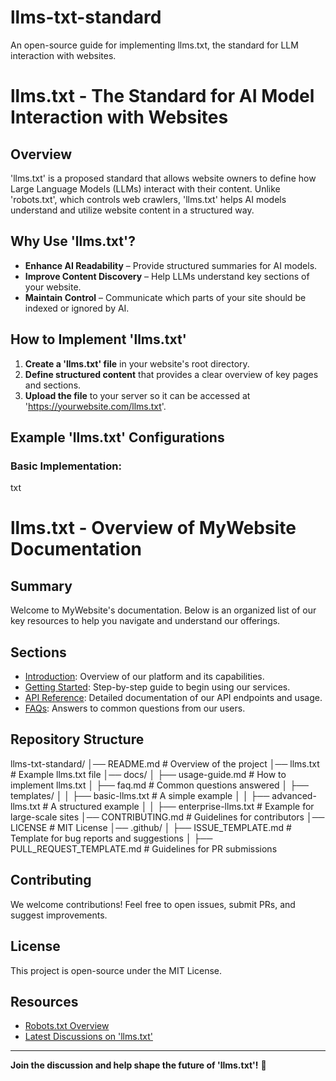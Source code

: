 # llms-txt-standard
An open-source guide for implementing llms.txt, the standard for LLM interaction with websites.

# llms.txt - The Standard for AI Model Interaction with Websites

## Overview
'llms.txt' is a proposed standard that allows website owners to define how Large Language Models (LLMs) interact with their content. Unlike 'robots.txt', which controls web crawlers, 'llms.txt' helps AI models understand and utilize website content in a structured way.

## Why Use 'llms.txt'?
- **Enhance AI Readability** – Provide structured summaries for AI models.
- **Improve Content Discovery** – Help LLMs understand key sections of your website.
- **Maintain Control** – Communicate which parts of your site should be indexed or ignored by AI.

## How to Implement 'llms.txt'
1. **Create a 'llms.txt' file** in your website's root directory.
2. **Define structured content** that provides a clear overview of key pages and sections.
3. **Upload the file** to your server so it can be accessed at 'https://yourwebsite.com/llms.txt'.

## Example 'llms.txt' Configurations

### Basic Implementation:
txt
# llms.txt - Overview of MyWebsite Documentation

## Summary
Welcome to MyWebsite's documentation. Below is an organized list of our key resources to help you navigate and understand our offerings.

## Sections
- [Introduction](https://mywebsite.com/docs/introduction.md): Overview of our platform and its capabilities.
- [Getting Started](https://mywebsite.com/docs/getting-started.md): Step-by-step guide to begin using our services.
- [API Reference](https://mywebsite.com/docs/api-reference.md): Detailed documentation of our API endpoints and usage.
- [FAQs](https://mywebsite.com/docs/faqs.md): Answers to common questions from our users.


## Repository Structure

llms-txt-standard/ 
│── README.md  # Overview of the project
│── llms.txt   # Example llms.txt file
│── docs/
│   ├── usage-guide.md   # How to implement llms.txt
│   ├── faq.md           # Common questions answered
│   ├── templates/
│   │   ├── basic-llms.txt      # A simple example
│   │   ├── advanced-llms.txt   # A structured example
│   │   ├── enterprise-llms.txt # Example for large-scale sites
│── CONTRIBUTING.md  # Guidelines for contributors
│── LICENSE  # MIT License
│── .github/
│   ├── ISSUE_TEMPLATE.md   # Template for bug reports and suggestions
│   ├── PULL_REQUEST_TEMPLATE.md  # Guidelines for PR submissions


## Contributing
We welcome contributions! Feel free to open issues, submit PRs, and suggest improvements.

## License
This project is open-source under the MIT License.

## Resources
- [Robots.txt Overview](https://developers.google.com/search/docs/crawling-indexing/robots/intro)
- [Latest Discussions on 'llms.txt'](https://github.com/YOUR-REPO/issues)

---

**Join the discussion and help shape the future of 'llms.txt'!** 🚀
